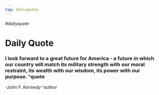 ```yaml
---
tag: dailyquote
---
```


#dailyquote

# Daily Quote

### I look forward to a great future for America - a future in which our country will match its military strength with our moral restraint, its wealth with our wisdom, its power with our purpose. ^quote
*-John F. Kennedy* ^author
